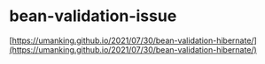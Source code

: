 # bean-validation-issue
[https://umanking.github.io/2021/07/30/bean-validation-hibernate/](https://umanking.github.io/2021/07/30/bean-validation-hibernate/)
